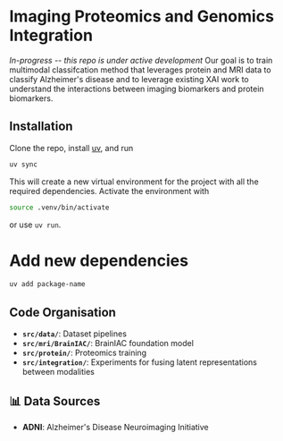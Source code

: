 # Imaging Proteomics and Genomics Integration
*In-progress -- this repo is under active development*
Our goal is to train multimodal classifcation method that leverages protein and MRI data to classify Alzheimer's disease and to leverage existing XAI work to understand the interactions between imaging biomarkers and protein biomarkers. 

## Installation
Clone the repo, install [uv](https://docs.astral.sh/uv/getting-started/installation/), and run

```bash
uv sync
```

This will create a new virtual environment for the project with all the required dependencies. Activate the environment with

```bash
source .venv/bin/activate
```

or use `uv run`.

# Add new dependencies
```bash
uv add package-name
```

## Code Organisation

- **`src/data/`**: Dataset pipelines
- **`src/mri/BrainIAC/`**: BrainIAC foundation model 
- **`src/protein/`**: Proteomics training 
- **`src/integration/`**: Experiments for fusing latent representations between modalities

## 📊 Data Sources

- **ADNI**: Alzheimer's Disease Neuroimaging Initiative
